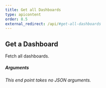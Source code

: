 ```yaml
---
title: Get all Dashboards
type: apicontent
order: 8.5
external_redirect: /api/#get-all-dashboards
---
```


## Get a Dashboard
Fetch all dashboards.

##### Arguments
*This end point takes no JSON arguments.*
